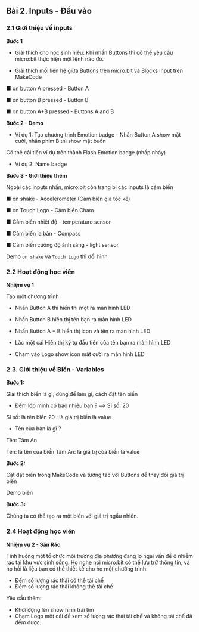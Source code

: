 
## Bài 2. Inputs - Đầu vào

### 2.1 Giới thiệu về inputs

**Bước 1**

* Giải thích cho học sinh hiểu: Khi nhấn Buttons thì có thể yêu cầu micro:bit thực hiện một lệnh nào đó.

* Giải thích mối liên hệ giữa Buttons trên micro:bit và Blocks Input trên MakeCode

■ on button A pressed - Button A

■ on button B pressed - Button B

■ on button A+B pressed - Buttons A and B

**Bước 2 - Demo**


* Ví dụ 1: Tạo chương trình Emotion badge - Nhấn Button A show mặt cười, nhấn phím B thì show mặt buồn

Có thể cải tiến ví dụ trên thành Flash Emotion badge (nhấp nháy)

* Ví dụ 2: Name badge

**Bước 3 - Giới thiệu thêm**

Ngoài các inputs nhấn, micro:bit còn trang bị các inputs là cảm biến

■ on shake - Accelerometer (Cảm biến gia tốc kế)

■ on Touch Logo - Cảm biến Chạm

■ Cảm biến nhiệt độ - temperature sensor

■ Cảm biến la bàn - Compass

■ Cảm biến cường độ ánh sáng - light sensor


Demo `on shake` và `Touch Logo` thì đổi hình


### 2.2 Hoạt động học viên

**Nhiệm vụ 1**

Tạo một chương trình 

* Nhấn Button A thì hiển thị một ra màn hình LED

* Nhấn Button B hiển thị tên bạn ra màn hình LED

* Nhấn Button A + B hiển thị icon và tên ra màn hình LED

* Lắc một cái Hiển thị ký tự đầu tiên của tên bạn ra màn hình LED

* Chạm vào Logo show icon mặt cười ra màn hình LED



### 2.3. Giới thiệu về Biến - Variables

**Bước 1:**

Giải thích biến là gì, dùng để làm gì, cách đặt tên biến

* Đếm lớp mình có bao nhiêu bạn ?
==> Sĩ số: 20

Sĩ số: là tên biến
20 : là giá trị biến là value

* Tên của bạn là gì ?

Tên: Tâm An

Tên: là tên của biến
Tâm An: là giá trị của biến là value



**Bước 2:**

Cặt đặt biến trong MakeCode và tương tác với Buttons để thay đổi giá trị biến

Demo biến

**Bước 3:**

Chúng ta có thể tạo ra một biến với giá trị ngẩu nhiên.


### 2.4 Hoạt động học viên


**Nhiệm vụ 2 - Săn Rác**

Tình huống một tổ chức môi trường địa phương đang lo ngại vấn đề ô nhiễm rác tại khu vực sinh sống. Họ nghe nói micro:bit có thể lưu trữ thông tin, và họ hỏi là liệu bạn có thể thiết kế cho họ một chường trình:

* Đếm số lượng rác thải có thể tái chế
* Đếm số lượng rác thải không thể tái chế

Yêu cầu thêm:

* Khởi động lên show hình trái tim
* Chạm Logo một cái để xem số lượng rác thải tái chế và không tái chế đã đếm được.